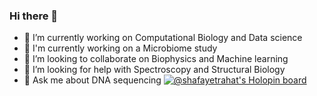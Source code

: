 ### Hi there 👋

- 🔭 I’m currently working on Computational Biology and Data science
- 🌱 I'm currently working on a Microbiome study
- 👯 I’m looking to collaborate on Biophysics and Machine learning
- 🤔 I’m looking for help with Spectroscopy and Structural Biology
- 💬 Ask me about DNA sequencing
[![@shafayetrahat's Holopin board](https://holopin.me/shafayetrahat)](https://holopin.io/@shafayetrahat)

<!--
**shafayetrahat/shafayetrahat** is a ✨ _special_ ✨ repository because its `README.md` (this file) appears on your GitHub profile.

Here are some ideas to get you started:

- 📫 How to reach me: 
- 😄 Pronouns: ...
- ⚡ Fun fact: ...
